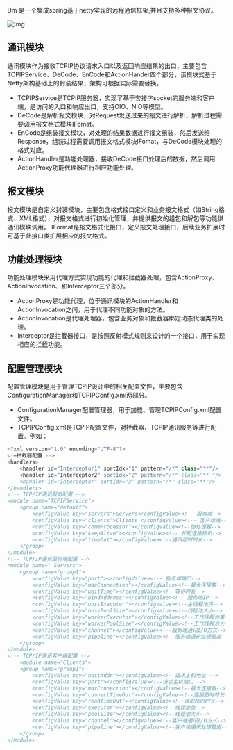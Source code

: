 Dm 是一个集成spring基于netty实现的远程通信框架,并且支持多种报文协议。


![img](https://github.com/oidwuhaihua/imagedata/Dm.png)
## 通讯模块
通讯模块作为接收TCPIP协议请求入口以及返回响应结果的出口，主要包含TCPIPService、DeCode、EnCode和ActionHander四个部分，该模块式基于Netty架构基础上的封装结果，架构可根据实际需要替换。
- TCPIPService是TCPIP服务器，实现了基于套接字socket的服务端和客户端，是访问的入口和响应出口，支持OIO、NIO等模型。
- DeCode是解析报文模块，对Request发送过来的报文进行解析，解析过程需要调用报文格式模块IFomat。
- EnCode是组装报文模块，对处理的结果数据进行报文组装，然后发送给Response，组装过程需要调用报文格式模块IFomat，与DeCode模块处理的格式对应。
- ActionHandler是功能处理器，接收DeCode接口处理后的数据，然后调用ActionProxy功能代理器进行相应功能处理。
## 报文模块
报文模块是自定义封装模块，主要包含格式接口定义和业务报文格式（如String格式、XML格式），对报文格式进行初始化管理，并提供报文的组包和解包等功能供通讯模块调用。
IFormat是报文格式化接口，定义报文处理接口，后续业务扩展时可基于此接口类扩展相应的报文格式。

## 功能处理模块
功能处理模块采用代理方式实现功能的代理和拦截器处理，包含ActionProxy、ActionInvocation、和Interceptor三个部分。
- ActionProxy是功能代理，位于通讯模块的ActionHandler和ActionInvocation之间，用于代理不同功能对象的方法。
- ActionInvocation是代理处理器，包含业务对象和拦截器绑定动态代理类的处理。
- Interceptor是拦截器接口，是按照反射模式规则来设计的一个接口，用于实现相应的拦截功能。

## 配置管理模块
配置管理模块是用于管理TCPIP设计中的相关配置文件，主要包含ConfigurationManager和TCPIPConfig.xml两部分。
- ConfigurationManager配置管理器，用于加载、管理TCPIPConfig.xml配置文件。
- TCPIPConfig.xml是TCPIP配置文件，对拦截器、TCPIP通讯服务等进行配置。例如：
```java
<?xml version="1.0" encoding="UTF-8"?>
<!—拦截器配置 -->
<handlers>
	<handler id="Interceptor1" sortIdx="1" pattern="/*" class="**"/>
	<handler id=”Interceptor2" sortIdx="2" pattern="/*" class="** "/>
	<handler id="Interceptor" sortIdx="3" pattern="/*" class="**"/>
</handlers>
<!-- TCP/IP通讯服务配置 -->
<module name="TCPIPService">
	<group name="default">
		<configValue key="servers">Servers</configValue><!-- 服务端-->
		<configValue key="clients">Clients </configValue><!-- 客户端端-->
		<configValue key="commProcessor"></configValue><!--协处理器-->
		<configValue key="keepAlive"></configValue><!-- 长短连接标识-->
		<configValue key="timeOut"></configValue><!--通讯超时时长-->
	</group>
</module>
<!-- TCP/IP通讯服务端配置 -->
<module name=" Servers">
	<group name="group1">
		<configValue key="port"></configValue><!-- 服务端端口-->
		<configValue key="maxConnection"></configValue><!--最大连接数-->
		<configValue key="waitTime"></configValue><!--等待时长-->
		<configValue key="bindAddress"></configValue><!-- 服务端IP-->
		<configValue key="bossExecutor"></configValue><!--主线程池类-->
		<configValue key="bossPoolSize"></configValue><!--线程池大小-->
		<configValue key="workerExecutor"></configValue><!--工作线程池类-->
		<configValue key="workerPoolSize"></configValue><!--工作线程池大小-->
		<configValue key="channel"></configValue><!--服务端通讯I/O方式-->
		<configValue key="pipeline"></configValue><!--服务端通讯处理管道-->
	</group>
</module>
<!-- TCP/IP通讯客户端配置 -->
	<module name="Clients">
	<group name="group1">
		<configValue key="hostAddr"></configValue><!--请求主机地址 -->
		<configValue key="port"></configValue><!--请求主机端口 -->
		<configValue key="maxConnection"></configValue><!--最大连接数-->
		<configValue key="connectTimeOut"></configValue><!--连接超时时长-->
		<configValue key="readTimeOut"></configValue><!--读取超时时长-->
		<configValue key="executor"></configValue><!--线程池类-->
		<configValue key="poolSize"></configValue><!--线程池大小-->
		<configValue key="channel"></configValue><!--客户端通讯I/O方式-->
		<configValue key="pipeline"></configValue><!--客户端通讯处理管道-->
	</group>
</module>

```





